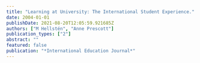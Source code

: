 ```yaml
---
title: "Learning at University: The International Student Experience."
date: 2004-01-01
publishDate: 2021-08-20T12:05:59.921685Z
authors: ["M Hellstén", "Anne Prescott"]
publication_types: ["2"]
abstract: ""
featured: false
publication: "*International Education Journal*"
---
```



